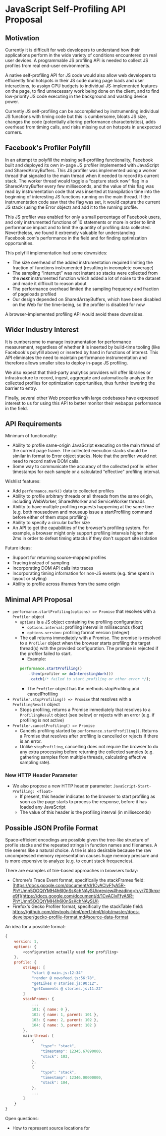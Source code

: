 # JavaScript Self-Profiling API Proposal

## Motivation

Currently it is difficult for web developers to understand how their applications perform in the wide variety of conditions encountered on real user devices. A programmable JS profiling API is needed to collect JS profiles from real end-user environments.

A native self-profiling API for JS code would also allow web developers to efficiently find hotspots in their JS code during page loads and user interactions, to assign CPU budgets to individual JS-implemented features on the page, to find unnecessary work being done on the client, and to find low-priority JS code executing in the background and wasting device power.

Currently JS self-profiling can be accomplished by instrumenting individual JS functions with timing code but this is cumbersome, bloats JS size, changes the code (potentially altering performance characteristics), adds overhead from timing calls, and risks missing out on hotspots in unexpected corners.

## Facebook's Profiler Polyfill

In an attempt to polyfill the missing self-profiling functionality, Facebook built and deployed its own in-page JS profiler implemented with JavaScript and SharedArrayBuffers. This JS profiler was implemented using a worker thread that signaled to the main thread when it needed to record its current stack. The worker thread would toggle a “capture stack now” flag in a SharedArrayBuffer every few milliseconds, and the value of this flag was read by instrumentation code that was inserted at transpilation time into the beginning of interesting JS functions running on the main thread. If the instrumentation code saw that the flag was set, it would capture the current JS stack (using the Error object) and add it to the running profile.

This JS profiler was enabled for only a small percentage of Facebook users, and only instrumented functions of 10 statements or more in order to limit performance impact and to limit the quantity of profiling data collected. Nevertheless, we found it extremely valuable for understanding Facebook.com's performance in the field and for finding optimization opportunities. 

This polyfill implementation had some downsides:

* The size overhead of the added instrumentation required limiting the fraction of functions instrumented (resulting in incomplete coverage)
* The sampling “interrupt” was not instant so stacks were collected from the **_next_** instrumented function which added a lot of noise to the dataset and made it difficult to reason about
* The performance overhead limited the sampling frequency and fraction of pageloads profiled
* Our design depended on SharedArrayBuffers, which have been disabled on the Web for the time-being, so the profiler is disabled for now

A browser-implemented profiling API would avoid these downsides.

## Wider Industry Interest

It is cumbersome to manage instrumentation for performance measurement, regardless of whether it is inserted by build-time tooling (like Facebook's polyfill above) or inserted by hand in functions of interest. This API eliminates the need to maintain performance instrumentation and therefore allows smaller sites to deploy in-page JS profiling.

We also expect that third-party analytics providers will offer libraries or infrastructure to record, ingest, aggregate and automatically analyze the collected profiles for optimization opportunities, thus further lowering the barrier to entry.

Finally, several other Web properties with large codebases have expressed interest to us for using this API to better monitor their webapps performance in the field.

## API Requirements

Minimum of functionality:

* Ability to profile same-origin JavaScript executing on the main thread of the current page frame. The collected execution stacks should be similar in format to Error object stacks. Note that the profiler would not need to record native DOM calls.
* Some way to communicate the accuracy of the collected profile: either timestamps for each sample or a calculated “effective” profiling interval.

Wishlist features:

* Add `performance.mark()` data to collected profiles
* Ability to profile arbitrary threads or all threads from the same origin, including WebWorker, SharedWorker and ServiceWorker threads
* Ability to have multiple profiling requests happening at the same time (e.g. both mousedown and mouseup issue a startProfiling command before either of them stops profiling)
* Ability to specify a circular buffer size
* An API to get the capabilities of the browser's profiling system. For example, a browser might only support profiling intervals higher than 2ms in order to defeat timing attacks if they don't support site isolation

Future ideas:

* Support for returning source-mapped profiles
* Tracing instead of sampling
* Incorporating DOM API calls into traces
* Incorporating timing information for non-JS events (e.g. time spent in layout or styling)
* Ability to profile across iframes from the same origin

## Minimal API Proposal

* `performance.startProfiling(options) => Promise` that resolves with a `Profiler` object
    * `options` is a JS object containing the profiling configuration:
        * `options.interval`: profiling interval in milliseconds (float)
        * `options.version`: profiling format version (integer)
    * The call returns immediately with a Promise. The promise is resolved to a `Profiler` object when the browser starts profiling the target thread(s) with the provided configuration. The promise is rejected if the profiler failed to start.
        * Example:
        ```javascript
        performance.startProfiling()
            .then(profiler => doInterestingWork())
            .catch(/* failed to start profiling or other error */);
        ```
        * The `Profiler` object has the methods stopProfiling and cancelProfiling
* `Profiler.stopProfiling() => Promise` that resolves with a `ProfilingResult` object
    * Stops profiling, returns a Promise immediately that resolves to a `ProfilingResult` object (see below) or rejects with an error (e.g. if profiling is not active)
* `Profiler.cancelProfiling() => Promise`
    * Cancels profiling started by `performance.startProfiling()`. Returns a Promise that resolves after profiling is cancelled or rejects if there is an error.
    * Unlike `stopProfiling`, cancelling does not require the browser to do any extra processing before returning the collected samples (e.g. gathering samples from multiple threads, calculating effective sampling rate).
    
### New HTTP Header Parameter

* We also propose a new HTTP header parameter: `JavaScript-Start-Profiling: <float> `
    * If present, this header indicates to the browser to start profiling as soon as the page starts to process the response, before it has loaded any JavaScript
    * The value of this header is the profiling interval (in milliseconds)

## Possible JSON Profile Format

Space-efficient encodings are possible given the tree-like structure of profile stacks and the repeated strings in function names and filenames. A trie seems like a natural choice. A trie is also desirable because the raw uncompressed memory representation causes huge memory pressure and is more expensive to analyze (e.g. to count stack frequencies).

There are examples of trie-based approaches in browsers today:

* Chrome's Trace Event format, specifically the stackFrames field: [https://docs.google.com/document/d/1CvAClvFfyA5R-PhYUmn5OOQtYMH4h6I0nSsKchNAySU/preview#heading=h.yr703knxre9f](https://docs.google.com/document/d/1CvAClvFfyA5R-PhYUmn5OOQtYMH4h6I0nSsKchNAySU/)
* Firefox's Gecko Profiler format, specifically the stackTable field: https://github.com/devtools-html/perf.html/blob/master/docs-developer/gecko-profile-format.md#source-data-format

An idea for a possible format:

```javascript
{
    version: 1,
    options: {
        <configuration actually used for profiling>
    },
    profile: {
        strings: [
            "start @ main.js:12:34"
            "render @ newsfeed.js:56:78",
            "getLikes @ stories.js:90:12",
            "getComments @ stories.js:11:22"
        ]
        stackFrames: {
            ...
            101: { name: 0 },
            102: { name: 1, parent: 101 },
            103: { name: 2, parent: 102 },
            104: { name: 3, parent: 102 }
        },
        main-thread: [
            {
                "type": "stack",
                "timestamp": 12345.67890000,
                "stack": 103,
            },
            {
                "type": "stack",
                "timestamp": 12346.00000000,
                "stack": 104,
            },
            ...
        ]
    }
}    
```

Open questions:

* How to represent source locations for <script> tags, inline event handlers, etc.
* How to represent a call to native DOM like innerHTML or "style recalc" or JS-builtins like Math.random()
* How should async events between threads be annotated?

## Visualization

Mozilla's perf.html visualization tool for Firefox profiles or Chrome's trace-viewer (chrome://tracing) UI could be trivially adapted to visualize the data produced by this profiling API.

## perf.html

As an illustration, a screenshot below from Mozilla's perf.html project shows the JS stack aggregation and timeline. It is able to show gaps where JavaScript was not executing, areas where there were long running events (red), and an aggregate view of the samples in the selected time range such as the 15 contiguous samples in function 'user.ts' highlighted in the screenshot below.

![Mozilla's perf.html UI for visualizing Gecko profiles](perf.html.png)

